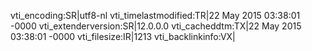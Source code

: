 vti_encoding:SR|utf8-nl
vti_timelastmodified:TR|22 May 2015 03:38:01 -0000
vti_extenderversion:SR|12.0.0.0
vti_cacheddtm:TX|22 May 2015 03:38:01 -0000
vti_filesize:IR|1213
vti_backlinkinfo:VX|
